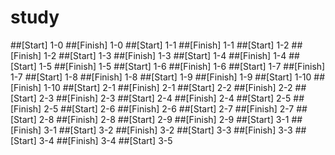 # study
##[Start] 1-0
##[Finish] 1-0
##[Start] 1-1
##[Finish] 1-1
##[Start] 1-2
##[Finish] 1-2
##[Start] 1-3
##[Finish] 1-3
##[Start] 1-4
##[Finish] 1-4
##[Start] 1-5
##[Finish] 1-5
##[Start] 1-6
##[Finish] 1-6
##[Start] 1-7
##[Finish] 1-7
##[Start] 1-8
##[Finish] 1-8
##[Start] 1-9
##[Finish] 1-9
##[Start] 1-10
##[Finish] 1-10
##[Start] 2-1
##[Finish] 2-1
##[Start] 2-2
##[Finish] 2-2
##[Start] 2-3
##[Finish] 2-3
##[Start] 2-4
##[Finish] 2-4
##[Start] 2-5
##[Finish] 2-5
##[Start] 2-6
##[Finish] 2-6
##[Start] 2-7
##[Finish] 2-7
##[Start] 2-8
##[Finish] 2-8
##[Start] 2-9
##[Finish] 2-9
##[Start] 3-1
##[Finish] 3-1
##[Start] 3-2
##[Finish] 3-2
##[Start] 3-3
##[Finish] 3-3
##[Start] 3-4
##[Finish] 3-4
##[Start] 3-5

